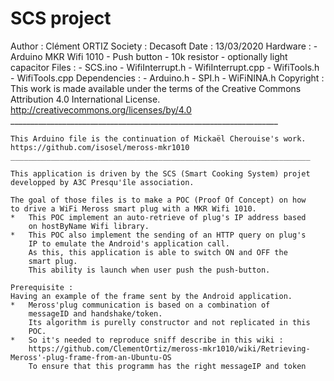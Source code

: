 # SCS project
Author : Clément ORTIZ
	Society : Decasoft
	Date : 13/03/2020
	Hardware : 
		- Arduino MKR Wifi 1010
		- Push button
		- 10k resistor
		- optionally light capacitor
	Files : 
		- SCS.ino
		- WifiInterrupt.h
		- WifiInterrupt.cpp
		- WifiTools.h
		- WifiTools.cpp
	Dependencies :
		- Arduino.h
		- SPI.h
		- WiFiNINA.h
	Copyright :
    This work is made available under the terms of the
    Creative Commons Attribution 4.0 International License.
    http://creativecommons.org/licenses/by/4.0
	___________________________________________________________________
	
	This Arduino file is the continuation of Mickaël Cherouise's work.
	https://github.com/isosel/meross-mkr1010
	___________________________________________________________________
	
	This application is driven by the SCS (Smart Cooking System) projet
	developped by A3C Presqu'île association.
	
	The goal of those files is to make a POC (Proof Of Concept) on how 
	to drive a WiFi Meross smart plug with a MKR Wifi 1010.
	* 	This POC implement an auto-retrieve of plug's IP address based 
		on hostByName Wifi library.
	*	This POC also implement the sending of an HTTP query on plug's
		IP to emulate the Android's application call.
		As this, this application is able to switch ON and OFF the 
		smart plug.
		This ability is launch when user push the push-button.
		
	Prerequisite :
	Having an example of the frame sent by the Android application.
	*	Meross'plug communication is based on a combination of 
		messageID and handshake/token.
		Its algorithm is purelly constructor and not replicated in this 
		POC.
	* 	So it's needed to reproduce sniff describe in this wiki :
		https://github.com/ClementOrtiz/meross-mkr1010/wiki/Retrieving-Meross'-plug-frame-from-an-Ubuntu-OS
		To ensure that this programm has the right messageIP and token